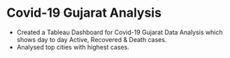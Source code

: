 # Covid-19 Gujarat Analysis
- Created a Tableau Dashboard for Covid-19 Gujarat Data Analysis which shows day to day Active, Recovered & Death cases. 
- Analysed top cities with highest cases.
